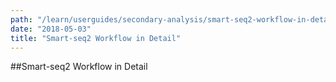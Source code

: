 ```yaml
---
path: "/learn/userguides/secondary-analysis/smart-seq2-workflow-in-detail"
date: "2018-05-03"
title: "Smart-seq2 Workflow in Detail"
---
```


##Smart-seq2 Workflow in Detail